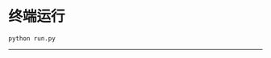 # 终端运行

```shell
python run.py
```
*********************************************************************************************************************************************************************************************************************************************************************************************************************************************************************************************************************************************************************************************************************************